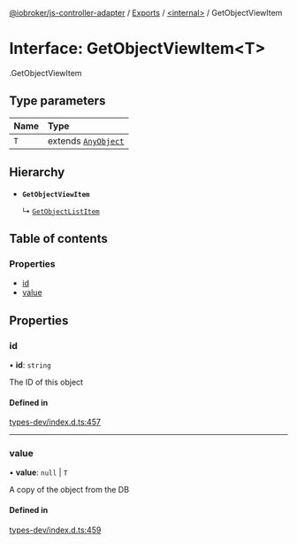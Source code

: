 [@iobroker/js-controller-adapter](../README.md) / [Exports](../modules.md) / [<internal\>](../modules/internal_.md) / GetObjectViewItem

# Interface: GetObjectViewItem<T\>

[<internal>](../modules/internal_.md).GetObjectViewItem

## Type parameters

| Name | Type |
| :------ | :------ |
| `T` | extends [`AnyObject`](../modules/internal_.md#anyobject) |

## Hierarchy

- **`GetObjectViewItem`**

  ↳ [`GetObjectListItem`](internal_.GetObjectListItem.md)

## Table of contents

### Properties

- [id](internal_.GetObjectViewItem.md#id)
- [value](internal_.GetObjectViewItem.md#value)

## Properties

### id

• **id**: `string`

The ID of this object

#### Defined in

[types-dev/index.d.ts:457](https://github.com/ioBroker/ioBroker.js-controller/blob/a9d11a29/packages/types-dev/index.d.ts#L457)

___

### value

• **value**: ``null`` \| `T`

A copy of the object from the DB

#### Defined in

[types-dev/index.d.ts:459](https://github.com/ioBroker/ioBroker.js-controller/blob/a9d11a29/packages/types-dev/index.d.ts#L459)
